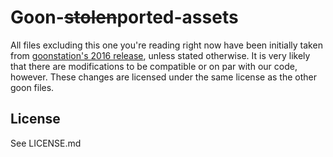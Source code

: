 # Goon-~~stolen~~ported-assets

All files excluding this one you're reading right now have been initially taken from [goonstation's 2016 release](https://github.com/goonstation/goonstation-2016), unless stated otherwise.
It is very likely that there are modifications to be compatible or on par with our code, however. These changes are licensed under the same license as the other goon files.

## License

See LICENSE.md
